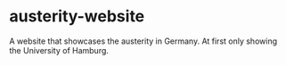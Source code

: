 # austerity-website
A website that showcases the austerity in Germany. At first only showing the University of Hamburg.
